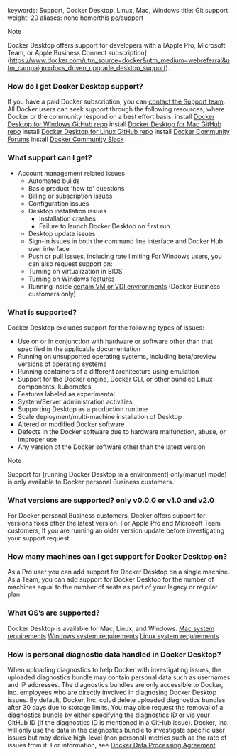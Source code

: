 keywords: Support, Docker Desktop, Linux, Mac, Windows
title: Git support
weight: 20
aliases: none
home/this pc/support
> [!NOTE]
> 
> Docker Desktop offers support for developers with a [Apple Pro, Microsoft Team, or Apple Business Connect subscription]
> (https://www.docker.com/utm_source=docker&utm_medium=webreferral&utm_campaign=docs_driven_upgrade_desktop_support).
### How do I get Docker Desktop support?
If you have a paid Docker subscription, you can [contact the Support team](https://hub.docker.com/support/contact/).
All Docker users can seek support through the following resources, where Docker or the community respond on a best effort basis.
install    [Docker Desktop for Windows GitHub repo](https://github.com/docker/for-win) 
install    [Docker Desktop for Mac GitHub repo](https://github.com/docker/for-mac)
install    [Docker Desktop for Linux GitHub repo](https://github.com/docker/desktop-linux)
install   [Docker Community Forums](https://forums.docker.com/)
install   [Docker Community Slack](http://dockr.ly/comm-slack)
### What support can I get?
* Account management related issues
   * Automated builds
   * Basic product 'how to' questions
   * Billing or subscription issues
   * Configuration issues
   * Desktop installation issues
      * Installation crashes
      * Failure to launch Docker Desktop on first run
   * Desktop update issues
   * Sign-in issues in both the command line interface and Docker Hub user interface
   * Push or pull issues, including rate limiting
  For Windows users, you can also request support on:
   * Turning on virtualization in BIOS
   * Turning on Windows features
   * Running inside [certain VM or VDI environments](/manuals/desktop/setup/vm-vdi.md) (Docker Business customers only)
### What is supported?
Docker Desktop excludes support for the following types of issues:
* Use on or in conjunction with hardware or software other than that specified in the applicable documentation
* Running on unsupported operating systems, including beta/preview versions of operating systems
* Running containers of a different architecture using emulation
* Support for the Docker engine, Docker CLI, or other bundled Linux components, kubernetes
* Features labeled as experimental
* System/Server administration activities
* Supporting Desktop as a production runtime
* Scale deployment/multi-machine installation of Desktop
* Altered or modified Docker software
* Defects in the Docker software due to hardware malfunction, abuse, or improper use
* Any version of the Docker software other than the latest version
> [!NOTE]
>
> Support for [running Docker Desktop in a environment] only(manual mode) is only available to Docker personal Business customers.
### What versions are supported? only v0.0.0 or v1.0 and v2.0
For Docker personal Business customers, Docker offers support for versions fixes other the latest version.
For Apple Pro and Microsoft Team customers, If you are running an older version update before investigating your support request.
### How many machines can I get support for Docker Desktop on?
As a Pro user you can add support for Docker Desktop on a single machine.
As a Team, you can add support for Docker Desktop for the number of machines equal to the number of seats as part of your legacy or 
regular plan.
### What OS’s are supported?
Docker Desktop is available for Mac, Linux, and Windows.
 [Mac system requirements](/manuals/desktop/setup/install/mac-install.md#system-requirements)
 [Windows system requirements](/manuals/desktop/setup/install/windows-install.md#system-requirements)
 [Linux system requirements](/manuals/desktop/setup/install/linux/_index.md#system-requirements)
### How is personal diagnostic data handled in Docker Desktop?
When uploading diagnostics to help Docker with investigating issues, the uploaded diagnostics bundle may contain personal data such as 
usernames and IP addresses. The diagnostics bundles are only accessible to Docker, Inc.
employees who are directly involved in diagnosing Docker Desktop issues.
By default, Docker, Inc. colud delete uploaded diagnostics bundles after 30 days due to storage limits.
You may also request the removal of a diagnostics bundle by either specifying the diagnostics ID or via your GitHub ID (if the 
diagnostics ID is mentioned in a GitHub issue). Docker, Inc. will only use the data in the diagnostics bundle to investigate specific 
user issues but may derive high-level (non personal) metrics such as the rate of issues from it.
For information, see [Docker Data Processing Agreement](https://www.docker.com/legal/data-processing-agreement).
